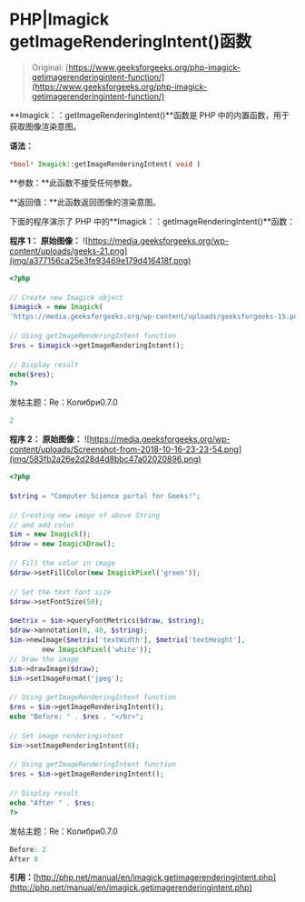 # PHP|Imagick getImageRenderingIntent()函数

> Original: [https://www.geeksforgeeks.org/php-imagick-getimagerenderingintent-function/](https://www.geeksforgeeks.org/php-imagick-getimagerenderingintent-function/)

**Imagick：：getImageRenderingIntent()**函数是 PHP 中的内置函数，用于获取图像渲染意图。

**语法：**

```php
*bool* Imagick::getImageRenderingIntent( void )
```

**参数：**此函数不接受任何参数。

**返回值：**此函数返回图像的渲染意图。

下面的程序演示了 PHP 中的**Imagick：：getImageRenderingIntent()**函数：

**程序 1：**
**原始图像：**
![https://media.geeksforgeeks.org/wp-content/uploads/geeks-21.png](img/a377156ca25e3fe93469e179d416418f.png)

```php
<?php

// Create new Imagick object
$imagick = new Imagick(
'https://media.geeksforgeeks.org/wp-content/uploads/geeksforgeeks-15.png');

// Using getImageRenderingIntent function
$res = $imagick->getImageRenderingIntent();

// Display result
echo($res);
?>
```

发帖主题：Re：Колибри0.7.0

```php
2

```

**程序 2：**
**原始图像：**
![https://media.geeksforgeeks.org/wp-content/uploads/Screenshot-from-2018-10-16-23-23-54.png](img/583fb2a26e2d28d4d8bbc47a02020896.png)

```php
<?php 

$string = "Computer Science portal for Geeks!"; 

// Creating new image of above String 
// and add color
$im = new Imagick(); 
$draw = new ImagickDraw(); 

// Fill the color in image 
$draw->setFillColor(new ImagickPixel('green')); 

// Set the text font size 
$draw->setFontSize(50); 

$metrix = $im->queryFontMetrics($draw, $string); 
$draw->annotation(0, 40, $string); 
$im->newImage($metrix['textWidth'], $metrix['textHeight'], 
        new ImagickPixel('white')); 
// Draw the image         
$im->drawImage($draw); 
$im->setImageFormat('jpeg'); 

// Using getImageRenderingIntent function
$res = $im->getImageRenderingIntent();
echo "Before: " . $res . "</br>";

// Set image renderingintent 
$im->setImageRenderingIntent(8);

// Using getImageRenderingIntent function
$res = $im->getImageRenderingIntent();

// Display result
echo "After " . $res;
?>
```

发帖主题：Re：Колибри0.7.0

```php
Before: 2
After 8 

```

**引用：**[http://php.net/manual/en/imagick.getimagerenderingintent.php](http://php.net/manual/en/imagick.getimagerenderingintent.php)